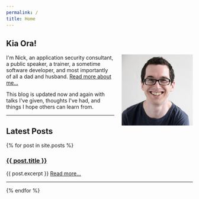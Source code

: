 ```yaml
---
permalink: /
title: Home
---
```


## Kia Ora!

<img alt="Nick Malcolm" height="192" src="/assets/images/nicks_face.jpg" style="padding-left: 20px;float: right;">

I'm Nick, an application security consultant, a public speaker, a trainer, a sometime software developer, and most importantly of all a dad and husband. [Read more about me...](/about)

This blog is updated now and again with talks I've given, thoughts I've had, and things I hope others can learn from.

---

## Latest Posts

{% for post in site.posts %}
<h3><a href="{{ post.url }}">{{ post.title }}</a></h3>
{{ post.excerpt }}
<a href="{{ post.url }}">Read more...</a>

---
{% endfor %}


